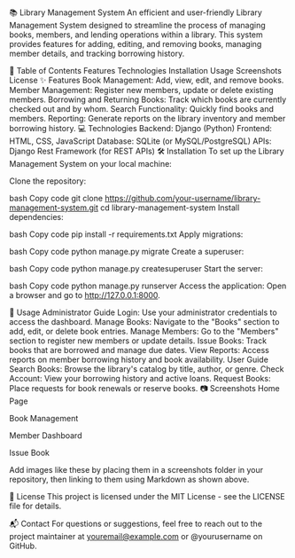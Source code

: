 📚 Library Management System
An efficient and user-friendly Library Management System designed to streamline the process of managing books, members, and lending operations within a library. This system provides features for adding, editing, and removing books, managing member details, and tracking borrowing history.

📖 Table of Contents
Features
Technologies
Installation
Usage
Screenshots
License
✨ Features <a name="features"></a>
Book Management: Add, view, edit, and remove books.
Member Management: Register new members, update or delete existing members.
Borrowing and Returning Books: Track which books are currently checked out and by whom.
Search Functionality: Quickly find books and members.
Reporting: Generate reports on the library inventory and member borrowing history.
💻 Technologies <a name="technologies"></a>
Backend: Django (Python)
Frontend: HTML, CSS, JavaScript
Database: SQLite (or MySQL/PostgreSQL)
APIs: Django Rest Framework (for REST APIs)
🛠️ Installation <a name="installation"></a>
To set up the Library Management System on your local machine:

Clone the repository:

bash
Copy code
git clone https://github.com/your-username/library-management-system.git
cd library-management-system
Install dependencies:

bash
Copy code
pip install -r requirements.txt
Apply migrations:

bash
Copy code
python manage.py migrate
Create a superuser:

bash
Copy code
python manage.py createsuperuser
Start the server:

bash
Copy code
python manage.py runserver
Access the application: Open a browser and go to http://127.0.0.1:8000.

🚀 Usage <a name="usage"></a>
Administrator Guide
Login: Use your administrator credentials to access the dashboard.
Manage Books: Navigate to the "Books" section to add, edit, or delete book entries.
Manage Members: Go to the "Members" section to register new members or update details.
Issue Books: Track books that are borrowed and manage due dates.
View Reports: Access reports on member borrowing history and book availability.
User Guide
Search Books: Browse the library's catalog by title, author, or genre.
Check Account: View your borrowing history and active loans.
Request Books: Place requests for book renewals or reserve books.
📷 Screenshots <a name="screenshots"></a>
Home Page

Book Management

Member Dashboard

Issue Book

Add images like these by placing them in a screenshots folder in your repository, then linking to them using Markdown as shown above.

📜 License <a name="license"></a>
This project is licensed under the MIT License - see the LICENSE file for details.

📬 Contact
For questions or suggestions, feel free to reach out to the project maintainer at youremail@example.com or @yourusername on GitHub.
